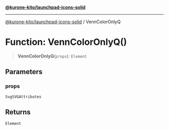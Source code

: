 [**@kurone-kito/launchpad-icons-solid**](../README.md)

***

[@kurone-kito/launchpad-icons-solid](../globals.md) / VennColorOnlyQ

# Function: VennColorOnlyQ()

> **VennColorOnlyQ**(`props`): `Element`

## Parameters

### props

`SvgSVGAttributes`

## Returns

`Element`
